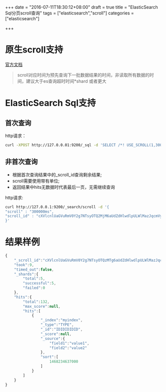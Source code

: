 +++
date = "2016-07-11T18:30:12+08:00"
draft = true
title = "ElasticSearch Sql分页scroll查询"
tags = ["elasticsearch","scroll"]
categories = ["elasticsearch"]

+++

# 原生scroll支持
[官方文档](https://www.elastic.co/guide/en/elasticsearch/reference/2.3/search-request-scroll.html)
>scroll对应时间为预先查询下一批数据结果的时间，非读取所有数据的时间，建议大于es查询超时时间*shard 或者更大

# ElasticSearch Sql支持
## 首次查询

http请求：
```bash
curl -XPOST http://127.0.0.01:9200/_sql -d 'SELECT /*! USE_SCROLL(1,300000) */ * FROM myindex order by time' 
```

## 非首次查询

* 根据首次查询结果中的_scroll_id查询剩余结果;
* scroll需要使用带有单位;
* 返回结果中hits无数据时代表最后一页，无需继续查询

http请求:
```bash
curl http://127.0.0.1:9200/_search/scroll -d '{
"scroll" : "300000ms",
"scroll_id" : "cXVlcnlUaGVuRmV0Y2g7NTsyOTQ2MjM6aUdZdHlwdlpULWlMazJqcmVyWGJYQTszNTYxMTY6bm85d0pfeFpUR21FRzh0SDd2ZWZ6QTszODY0OTpVdnZLTXo5VFJJS09RQjNfRFNfdHd3OzM1NjExNTpubzl3Sl94WlRHbUVHOHRIN3ZlZnpBOzM4NjUwOlV2dktNejlUUklLT1FCM19EU190d3c7MDs="
}'
```

# 结果样例
```javascript
{
    "_scroll_id":"cXVlcnlUaGVuRmV0Y2g7NTsyOTQzMTg6aUdZdHlwdlpULWlMazJqcmVyWGJYQTszNTU4MTE6bm85d0pfeFpUR21FRzh0SDd2ZWZ6QTszODU1MzpVdnZLTXo5VFJJS09RQjNfRFNfdHd3OzM1NTgxMDpubzl3Sl94WlRHbUVHOHRIN3ZlZnpBOzM4NTU0OlV2dktNejlUUklLT1FCM19EU190d3c7MDs=",
    "took":9,
    "timed_out":false,
    "_shards":{
        "total":5,
        "successful":5,
        "failed":0
    },
    "hits":{
        "total":132,
        "max_score":null,
        "hits":[
            {
                "_index":"myindex",
                "_type":"TYPE",
                "_id":"IDIDIDIDID",
                "_score":null,
                "_source":{
                    "field1":"value1",
                    "field2":"value2"
                },
                "sort":[
                    1468234637000
                ]
            }
        ]
    }
}
```